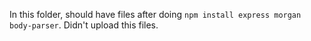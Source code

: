 In this folder, should have files after doing `npm install express morgan body-parser`.
Didn't upload this files.
